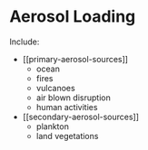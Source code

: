 # Aerosol Loading

Include:
- [[primary-aerosol-sources]]
  - ocean
  - fires
  - vulcanoes
  - air blown disruption
  - human activities
- [[secondary-aerosol-sources]]
  - plankton
  - land vegetations